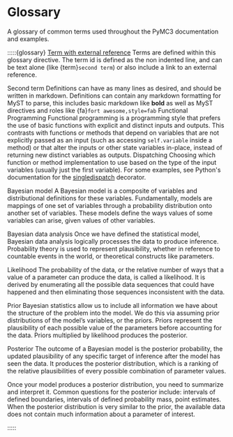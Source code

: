 # Glossary

A glossary of common terms used throughout the PyMC3 documentation and examples.

:::::{glossary}
[Term with external reference](https://www.youtube.com/watch?v=6dc7JgR8eI0)
  Terms are defined within this glossary directive. The term id is defined as the non
  indented line, and can be text alone (like {term}`second term`) or also include a link
  to an external reference.

Second term
  Definitions can have as many lines as desired, and should be written in markdown. Definitions
  can contain any markdown formatting for MyST to parse, this includes basic markdown like **bold**
  as well as MyST directives and roles like {fa}`fort awesome,style=fab`
Functional Programming
  Functional programming is a programming style that prefers the use of basic functions with explicit and distinct inputs and outputs.
  This contrasts with functions or methods that depend on variables that are not explicitly passed as an input (such as accessing `self.variable` inside a method) or that alter the inputs or other state variables in-place, instead of returning new distinct variables as outputs.
Dispatching
  Choosing which function or method implementation to use based on the type of the input variables (usually just the first variable). For some examples, see Python's documentation for the [singledispatch](https://docs.python.org/3/library/functools.html#functools.singledispatch) decorator.
  
Bayesian model
  A Bayesian model is a composite of variables and distributional definitions for these variables. Fundamentally, models are mappings of one set of variables through a probability distribution onto another set of variables. These models define the ways values of some variables can arise, given values of other variables.
  
Bayesian data analysis
  Once we have defined the statistical model, Bayesian data analysis logically processes the data to produce inference. Probability theory is used to represent plausibility, whether in reference to countable events in the world, or theoretical constructs like parameters.
  
Likelihood
  The probability of the data, or the relative number of ways that a value of a parameter can produce the data, is called a likelihood. It is derived by enumerating all the possible data sequences that could have happened and then eliminating those sequences inconsistent with the data.
  
Prior
  Bayesian statistics allow us to include all information we have about the structure of the problem into the model. We do this via assuming prior distributions of the model’s variables, or the priors. Priors represent the plausibility of each possible value of the parameters before accounting for the data. Priors multiplied by likelihood produces the posterior. 
  
Posterior
  The outcome of a Bayesian model is the posterior probability, the updated plausibility of any specific target of inference after the model has seen the data. It produces the posterior distribution, which is a ranking of the relative plausibilities of every possible combination of parameter values.

  Once your model produces a posterior distribution, you need to summarize and interpret it. Common questions for the posterior include: intervals of defined boundaries, intervals of defined probability mass, point estimates. When the posterior distribution is very similar to the prior, the available data does not contain much information about a parameter of interest.

:::::
